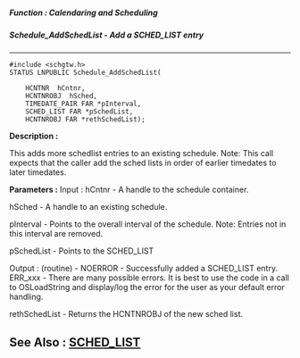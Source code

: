 ##### Function : Calendaring and Scheduling
##### Schedule_AddSchedList - Add a SCHED_LIST entry
---
```
#include <schgtw.h>
STATUS LNPUBLIC Schedule_AddSchedList(

	HCNTNR  hCntnr,
	HCNTNROBJ  hSched,
	TIMEDATE_PAIR FAR *pInterval,
	SCHED_LIST FAR *pSchedList,
	HCNTNROBJ FAR *rethSchedList);
```
**Description :**

This adds more schedlist entries to an existing schedule. Note: This call 
expects that the caller add the sched lists in order of earlier timedates to 
later timedates.

**Parameters :**
Input :
hCntnr  -  A handle to the schedule container.

hSched  -  A handle to an existing schedule.

pInterval  -  Points to the overall interval of the schedule. Note: Entries not in this interval are removed.

pSchedList  -  Points to the SCHED_LIST

Output :
(routine)  -  NOERROR - Successfully added a SCHED_LIST entry.
ERR_xxx - There are many possible errors. It is best to use the code in a call to OSLoadString and display/log the error for the user as your default error handling.


rethSchedList  -  Returns the HCNTNROBJ of the new sched list.


**See Also :**
[SCHED_LIST](/domino-c-api-docs/reference/Data/SCHED_LIST)
---
